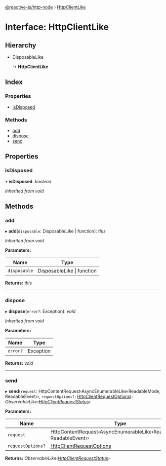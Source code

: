 [@reactive-js/http-node](../README.md) › [HttpClientLike](httpclientlike.md)

# Interface: HttpClientLike

## Hierarchy

* DisposableLike

  ↳ **HttpClientLike**

## Index

### Properties

* [isDisposed](httpclientlike.md#isdisposed)

### Methods

* [add](httpclientlike.md#add)
* [dispose](httpclientlike.md#dispose)
* [send](httpclientlike.md#send)

## Properties

###  isDisposed

• **isDisposed**: *boolean*

*Inherited from void*

## Methods

###  add

▸ **add**(`disposable`: DisposableLike | function): *this*

*Inherited from void*

**Parameters:**

Name | Type |
------ | ------ |
`disposable` | DisposableLike &#124; function |

**Returns:** *this*

___

###  dispose

▸ **dispose**(`error?`: Exception): *void*

*Inherited from void*

**Parameters:**

Name | Type |
------ | ------ |
`error?` | Exception |

**Returns:** *void*

___

###  send

▸ **send**(`request`: HttpContentRequest‹AsyncEnumerableLike‹ReadableMode, ReadableEvent››, `requestOptions?`: [HttpClientRequestOptions](../README.md#httpclientrequestoptions)): *ObservableLike‹[HttpClientRequestStatus](../README.md#httpclientrequeststatus)›*

**Parameters:**

Name | Type |
------ | ------ |
`request` | HttpContentRequest‹AsyncEnumerableLike‹ReadableMode, ReadableEvent›› |
`requestOptions?` | [HttpClientRequestOptions](../README.md#httpclientrequestoptions) |

**Returns:** *ObservableLike‹[HttpClientRequestStatus](../README.md#httpclientrequeststatus)›*
